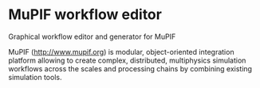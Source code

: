 # MuPIF workflow editor
Graphical workflow editor and generator for MuPIF

MuPIF (http://www.mupif.org) is modular, object-oriented integration platform allowing to create complex, distributed, multiphysics simulation workflows across the scales and processing chains by combining existing simulation tools.

